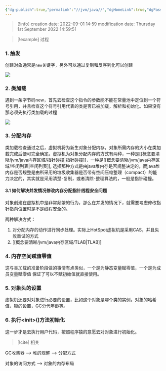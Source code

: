 ```yaml
---
{"dg-publish":true,"permalink":"//jvm/java//","dgHomeLink":true,"dgPassFrontmatter":false}
---
```




>[!info] 
>creation date: 2022-09-01 14:59 
>modification date: Thursday 1st September 2022 14:59:51


>[!example] 过程

### 1. 触发

创建对象通常是`new`关键字，另外可以通过复制和反序列化可以创建

![](https://tva1.sinaimg.cn/large/e6c9d24ely1h5r4xc6c37j208e01nwec.jpg)

### 2. 类加载

遇到一条字节码new，首先去检查这个指令的参数能不能在常量池中定位到一个符号引用，并且检查这个符号引用代表的类是否已被加载，解析和初始化。如果没有那必须先执行类加载的过程

![](https://tva1.sinaimg.cn/large/e6c9d24ely1h5r508461ij20lm03bt8y.jpg)

### 3. 分配内存

类加载检查通过之后，虚拟机将为新生对象分配内存，对象所需内存的大小在类加载完成后便可完全确定。虚拟机为对象分配内存的方式有两种，一种是[[概念要清晰/jvm/java内存区域/指针碰撞|指针碰撞]]，一种是[[概念要清晰/jvm/java内存区域/空闲列表|空闲列表]], 选择那种方式是由java堆内存是否规整决定的，而java堆内存是否规整是由所采用的垃圾收集器是否带有空间压缩整理（compact）的能力决定的，其实就是采用清楚-复制，或者清除-整理算法的，一般是指针碰撞。

#### 3.1 如何解决并发情况修改内存分配指针线程安全问题

对象创建在虚拟机中是非常频繁的行为，那么在并发的情况下，就需要考虑修改指针指向位置时是不是线程安全的。

两种解决方式：

1. 对分配内存的动作进行同步处理。实际上HotSpot虚拟机是采用CAS，并且失败重试的方式
2. [[概念要清晰/jvm/java内存区域/TLAB|TLAB]]

### 4. 内存空间赋值零值

这与类加载的准备阶段做的事情有点类似，一个是为静态变量赋零值，一个是为成员变量赋零值
保证了可以不赋初始值就直接使用。


### 5. 对象头的设置

虚拟机还要对对象进行必要的设置，比如这个对象是哪个类的实例，对象的哈希值，锁的设置，GC分代年龄等。

### 6. 执行\<init\>()方法初始化

这一步才是去执行用户代码，按照程序猿的意愿去对对象进行初始化。


>[!cite] 相关

GC收集器 --> 堆的规整 --> 分配方式

对象的访问方式 --> 对象的内存布局